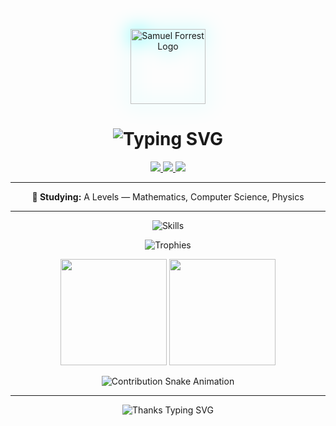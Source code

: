 <!-- Banner with Glow -->
<p align="center">
  <img src="https://samuelforrest.me/assets/android-chrome-512x512.png" alt="Samuel Forrest Logo" width="120" style="filter: drop-shadow(0 0 15px #0ff);" />
</p>

<!-- Typing Animation -->
<h1 align="center">
  <img src="https://readme-typing-svg.demolab.com?font=Fira+Code&pause=1000&color=000000&center=true&vCenter=true&width=440&lines=Hey%2C+I%27m+Samuel+Forrest!;Code.+Learn.+Build.+Repeat.;Welcome+to+my+universe+%F0%9F%8C%8C" alt="Typing SVG" />
</h1>

<!-- Socials with Animated Icon -->
<p align="center">
  <a href="https://www.linkedin.com/in/samuelforrest/" target="_blank">
    <img src="https://img.shields.io/badge/LinkedIn-0A66C2?style=for-the-badge&logo=linkedin&logoColor=white"/>
  </a>
  <a href="https://instagram.com/samueljforrest" target="_blank">
    <img src="https://img.shields.io/badge/Instagram-E4405F?style=for-the-badge&logo=instagram&logoColor=white"/>
  </a>
  <a href="mailto:samuel@samuelforrest.me" target="_blank">
    <img src="https://img.shields.io/badge/Email-D14836?style=for-the-badge&logo=gmail&logoColor=white"/>
  </a>
</p>

---

<p align="center">
  <b>🌱 Studying:</b> A Levels — Mathematics, Computer Science, Physics<br>
</p>

---

<!-- Skill Icons -->
<p align="center">
  <img src="https://skillicons.dev/icons?i=python,java,js,html,css,figma,github,vscode,linux" alt="Skills" />
</p>

<!-- GitHub Stats and Trophies -->
<p align="center">
  <img src="https://github-profile-trophy.vercel.app/?username=samuelforrest&theme=tokyonight&margin-w=10&column=7" alt="Trophies" />
</p>
<p align="center">
  <img src="https://github-readme-stats.vercel.app/api?username=samuelforrest&show_icons=true&theme=tokyonight&hide=prs,contribs&count_private=true" height="170">
  <img src="https://streak-stats.demolab.com?user=samuelforrest&theme=tokyonight&hide_border=true" height="170">
</p>

<!-- Contribution Snake -->
<p align="center">
  <img src="https://raw.githubusercontent.com/samuelforrest/samuelforrest/output/github-contribution-grid-snake.svg" alt="Contribution Snake Animation">
</p>

---

<p align="center">
  <img src="https://readme-typing-svg.demolab.com?font=Fira+Code&pause=1000&color=F7971E&center=true&vCenter=true&width=435&lines=Thanks+for+visiting!;Happy+coding+%F0%9F%98%89" alt="Thanks Typing SVG" />
</p>
